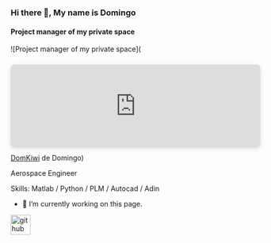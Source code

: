 ### Hi there 👋, My name is Domingo
#### Project manager of my private space
![Project manager of my private space]([<div style="position: relative; width: 100%; height: 0; padding-top: 33.3333%;  padding-bottom: 0; box-shadow: 0 2px 8px 0 rgba(63,69,81,0.16); margin-top: 1.6em; margin-bottom: 0.9em; overflow: hidden;  border-radius: 8px; will-change: transform;">   <iframe loading="lazy" style="position: absolute; width: 100%; height: 100%; top: 0; left: 0; border: none; padding: 0;margin: 0;"     src="https:&#x2F;&#x2F;www.canva.com&#x2F;design&#x2F;DAFjMCin76g&#x2F;watch?embed" allowfullscreen="allowfullscreen" allow="fullscreen">   </iframe> </div> <a href="https:&#x2F;&#x2F;www.canva.com&#x2F;design&#x2F;DAFjMCin76g&#x2F;watch?utm_content=DAFjMCin76g&amp;utm_campaign=designshare&amp;utm_medium=embeds&amp;utm_source=link" target="_blank" rel="noopener">DomKiwi</a> de Domingo](https://www.canva.com/design/DAFjMCin76g/u2bL09mrxqRkO6rFnfmryg/watch?utm_content=DAFjMCin76g&utm_campaign=designshare&utm_medium=link&utm_source=publishsharelink))

Aerospace Engineer 

Skills: Matlab / Python / PLM / Autocad / Adin

- 🔭 I’m currently working on this page. 


[<img src='https://cdn.jsdelivr.net/npm/simple-icons@3.0.1/icons/github.svg' alt='github' height='40'>](https://github.com/DomKiwi)  



